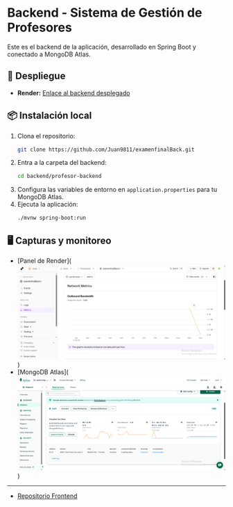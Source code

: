 # Backend - Sistema de Gestión de Profesores

Este es el backend de la aplicación, desarrollado en Spring Boot y conectado a MongoDB Atlas.

## 🚀 Despliegue
- **Render:** [Enlace al backend desplegado](https://examenfinalback-1.onrender.com)

## 📦 Instalación local
1. Clona el repositorio:
   ```bash
   git clone https://github.com/Juan9811/examenfinalBack.git
   ```
2. Entra a la carpeta del backend:
   ```bash
   cd backend/profesor-backend
   ```
3. Configura las variables de entorno en `application.properties` para tu MongoDB Atlas.
4. Ejecuta la aplicación:
   ```bash
   ./mvnw spring-boot:run
   ```

## 🖥️ Capturas y monitoreo
- [Panel de Render](![alt text](image.png))
- [MongoDB Atlas](![alt text](image-1.png))

---
- [Repositorio Frontend](https://github.com/Juan9811/examenfinalFront)
